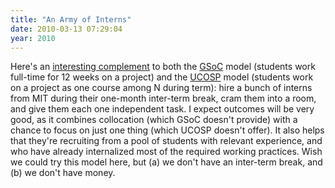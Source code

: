 ```yaml
---
title: "An Army of Interns"
date: 2010-03-13 07:29:04
year: 2010
---
```

Here's an <a href="http://blog.ksplice.com/2010/03/quadruple-productivity-with-an-intern-army/">interesting complement</a> to both the <a href="http://code.google.com/soc/">GSoC</a> model (students work full-time for 12 weeks on a project) and the <a href="http://ucosp.wordpress.com">UCOSP</a> model (students work on a project as one course among N during term): hire a bunch of interns from MIT during their one-month inter-term break, cram them into a room, and give them each one independent task. I expect outcomes will be very good, as it combines collocation (which GSoC doesn't provide) with a chance to focus on just one thing (which UCOSP doesn't offer). It also helps that they're recruiting from a pool of students with relevant experience, and who have already internalized most of the required working practices. Wish we could try this model here, but (a) we don't have an inter-term break, and (b) we don't have money.
